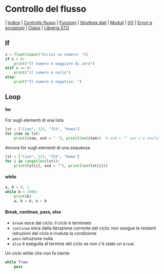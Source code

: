 # Controllo del flusso

| [Indice](readme.md) | [Controllo flusso](flusso.md) | [Funzioni](funzioni.md) | [Strutture dati](strutture.md) | [Moduli](moduli.md) | [I/O](io.md) | [Errori e eccezioni](errori.md) | [Classi](classi.md) | [Libreria STD](libreria.md)

## If
```PYTHON
x = float(input("Scrivi un numero: "))
if x > 0:
    print("Il numero è maggiore di zero")
elif x == 0:
    print("il numero è nullo")
else:
    print("Il numero è negativo: ")
```

## Loop
#### for
For sugli elementi di una lista
```PYTHON
lst = ["Ciao", 123, "753", "Roma"]
for item in lst:
    print(item, end = " "), print(len(item))  # end = "" non c'è newline
```
Ancora for sugli elementi di una sequenza
```PYTHON
lst = ["Ciao", 123, "753", "Roma"]
for i in range(len(lst)):
    print(lst[i], end = ""), print(len(lst[i]))
```
#### while

```PYTHON
a, b = 0, 1
while b < 1000:
    print(b)
    a, b = b, a + b
```
#### Break, continue, pass, else
+ `break` esce dal ciclo: il ciclo è terminato
+ `continue` esce dalla iterazione corrente del ciclo: non esegue le restanti istruzioni del ciclo e rivaluta la condizione
+ `pass` istruzione nulla
+ `else` è eseguita al termine del ciclo se non c'è stato un `break`
  
Un ciclo while che non fa niente  
```PYTHON
while True:
    pass
```  
    

